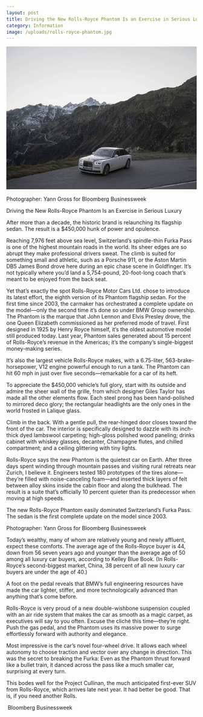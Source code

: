 ```yaml
---
layout: post
title: Driving the New Rolls-Royce Phantom Is an Exercise in Serious Luxury
category: Information
image: /uploads/rolls-royce-phantom.jpg
---
```



![](/uploads/versions/rolls-royce-phantom---x----800-599x---.jpg)

Photographer: Yann Gross for Bloomberg Businessweek

Driving the New Rolls-Royce Phantom Is an Exercise in Serious Luxury

After more than a decade, the historic brand is relaunching its flagship sedan. The result is a $450,000 hunk of power and opulence.

Reaching 7,976 feet above sea level, Switzerland’s spindle-thin Furka Pass is one of the highest mountain roads in the world. Its sheer edges are so abrupt they make professional drivers sweat. The climb is suited for something small and athletic, such as a Porsche 911, or the Aston Martin DB5 James Bond drove here during an epic chase scene in Goldfinger. It’s not typically where you’d land a 5,754-pound, 20-foot-long coach that’s meant to be enjoyed from the back seat.

Yet that’s exactly the spot Rolls-Royce Motor Cars Ltd. chose to introduce its latest effort, the eighth version of its Phantom flagship sedan. For the first time since 2003, the carmaker has orchestrated a complete update on the model—only the second time it’s done so under BMW Group ownership. The Phantom is the marque that John Lennon and Elvis Presley drove, the one Queen Elizabeth commissioned as her preferred mode of travel. First designed in 1925 by Henry Royce himself, it’s the oldest automotive model still produced today. Last year, Phantom sales generated about 15 percent of Rolls-Royce’s revenue in the Americas; it’s the company’s single-biggest money-making series.

It’s also the largest vehicle Rolls-Royce makes, with a 6.75-liter, 563-brake-horsepower, V12 engine powerful enough to run a tank. The Phantom can hit 60 mph in just over five seconds—remarkable for a car of its heft.

To appreciate the $450,000 vehicle’s full glory, start with its outside and admire the sheer wall of the grille, from which designer Giles Taylor has made all the other elements flow. Each steel prong has been hand-polished to mirrored deco glory; the rectangular headlights are the only ones in the world frosted in Lalique glass.

Climb in the back. With a gentle pull, the rear-hinged door closes toward the front of the car. The interior is specifically designed to dazzle with its inch-thick dyed lambswool carpeting; high-gloss polished wood paneling; drinks cabinet with whiskey glasses, decanter, Champagne flutes, and chilled compartment; and a ceiling glittering with tiny lights.

Rolls-Royce says the new Phantom is the quietest car on Earth. After three days spent winding through mountain passes and visiting rural retreats near Zurich, I believe it. Engineers tested 180 prototypes of the tires alone—they’re filled with noise-canceling foam—and inserted thick layers of felt between alloy skins inside the cabin floor and along the bulkhead. The result is a suite that’s officially 10 percent quieter than its predecessor when moving at high speeds.

The new Rolls-Royce Phantom easily dominated Switzerland’s Furka Pass. The sedan is the first complete update on the model since 2003.

Photographer: Yann Gross for Bloomberg Businessweek

Today’s wealthy, many of whom are relatively young and newly affluent, expect these comforts. The average age of the Rolls-Royce buyer is 44, down from 56 seven years ago and younger than the average age of 50 among all luxury car buyers, according to Kelley Blue Book. (In Rolls-Royce’s second-biggest market, China, 38 percent of all new luxury car buyers are under the age of 40.)

A foot on the pedal reveals that BMW’s full engineering resources have made the car lighter, stiffer, and more technologically advanced than anything that’s come before.

Rolls-Royce is very proud of a new double-wishbone suspension coupled with an air ride system that makes the car as smooth as a magic carpet, as executives will say to you often. Excuse the cliché this time—they’re right. Push the gas pedal, and the Phantom uses its massive power to surge effortlessly forward with authority and elegance.

Most impressive is the car’s novel four-wheel drive. It allows each wheel autonomy to choose traction and vector over any change in direction. This was the secret to breaking the Furka: Even as the Phantom thrust forward like a bullet train, it danced across the pass like a much smaller car, surprising at every turn.

This bodes well for the Project Cullinan, the much anticipated first-ever SUV from Rolls-Royce, which arrives late next year. It had better be good. That is, if you need another Rolls.

 Bloomberg Businessweek
